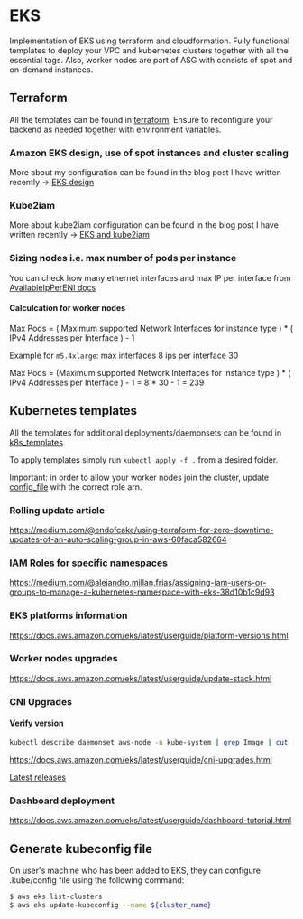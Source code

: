# EKS

Implementation of EKS using terraform and cloudformation. Fully functional templates to deploy your VPC and kubernetes clusters together with all the essential tags. Also, worker nodes are part of ASG with consists of spot and on-demand instances.

## Terraform 

All the templates can be found in [terraform](./terraform/). Ensure to reconfigure your backend as needed together with environment variables.

### Amazon EKS design, use of spot instances and cluster scaling

More about my configuration can be found in the blog post I have written recently -> [EKS design](https://medium.com/@marcincuber/amazon-eks-design-use-of-spot-instances-and-cluster-scaling-da7f3a72d061)

### Kube2iam

More about kube2iam configuration can be found in the blog post I have written recently -> [EKS and kube2iam](https://medium.com/@marcincuber/amazon-eks-iam-roles-and-kube2iam-4ae5906318be)

### Sizing nodes i.e. max number of pods per instance

You can check how many ethernet interfaces and max IP per interface from [AvailableIpPerENI docs](https://docs.aws.amazon.com/AWSEC2/latest/UserGuide/using-eni.html#AvailableIpPerENI)

#### Calculcation for worker nodes

Max Pods = ( Maximum supported  Network Interfaces for instance type ) * ( IPv4 Addresses per Interface ) - 1

Example for `m5.4xlarge`:
max interfaces 8
ips per interface 30

Max Pods = (Maximum supported  Network Interfaces for instance type ) * ( IPv4 Addresses per Interface ) - 1 = 8 * 30 - 1 = 239

## Kubernetes templates

All the templates for additional deployments/daemonsets can be found in [k8s_templates](./k8s_templates/).

To apply templates simply run `kubectl apply -f .` from a desired folder.

Important: in order to allow your worker nodes join the cluster, update [config_file](./aws-eks-resources/aws-auth-configmap.yaml) with the correct role arn.

### Rolling update article

https://medium.com/@endofcake/using-terraform-for-zero-downtime-updates-of-an-auto-scaling-group-in-aws-60faca582664

### IAM Roles for specific namespaces

https://medium.com/@alejandro.millan.frias/assigning-iam-users-or-groups-to-manage-a-kubernetes-namespace-with-eks-38d10b1c9d93

### EKS platforms information

https://docs.aws.amazon.com/eks/latest/userguide/platform-versions.html

### Worker nodes upgrades

https://docs.aws.amazon.com/eks/latest/userguide/update-stack.html

### CNI Upgrades

#### Verify version

```bash
kubectl describe daemonset aws-node -n kube-system | grep Image | cut -d "/" -f 2
```

https://docs.aws.amazon.com/eks/latest/userguide/cni-upgrades.html

[Latest releases](https://github.com/aws/amazon-vpc-cni-k8s/releases)

### Dashboard deployment

https://docs.aws.amazon.com/eks/latest/userguide/dashboard-tutorial.html

## Generate kubeconfig file

On user's machine who has been added to EKS, they can configure .kube/config file using the following command:

```bash
$ aws eks list-clusters
$ aws eks update-kubeconfig --name ${cluster_name}
```

